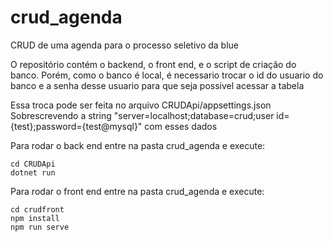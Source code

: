 # crud_agenda
CRUD de uma agenda para o processo seletivo da blue

O repositório contém o backend, o front end, e o script de criação do banco.
Porém, como o banco é local, é necessario trocar o id do usuario do banco e a senha desse usuario
para que seja possivel acessar a tabela

Essa troca pode ser feita no arquivo CRUDApi/appsettings.json
Sobrescrevendo a string "server=localhost;database=crud;user id={test};password={test@mysql}" com esses dados

Para rodar o back end entre na pasta crud_agenda e execute:

    cd CRUDApi
    dotnet run

Para rodar o front end entre na pasta crud_agenda e execute: 
    
    cd crudfront
    npm install
    npm run serve
